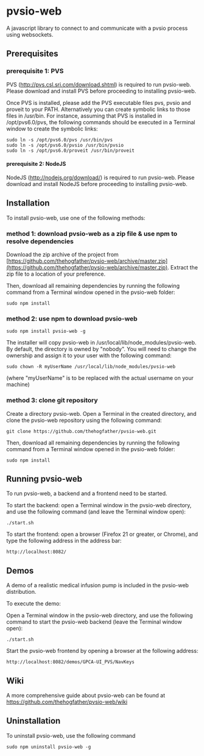pvsio-web
=========

A javascript library to connect to and communicate with a pvsio process using websockets.

Prerequisites
-------------
### prerequisite 1: PVS
PVS (http://pvs.csl.sri.com/download.shtml) is required to run pvsio-web. Please download and install PVS before proceeding to installing pvsio-web.

Once PVS is installed, please add the PVS executable files pvs, pvsio and proveit to your PATH. Alternatively you can create symbolic links to those files in /usr/bin. For instance, assuming that PVS is installed in /opt/pvs6.0/pvs, the following commands should be executed in a Terminal window to create the symbolic links:

    sudo ln -s /opt/pvs6.0/pvs /usr/bin/pvs
    sudo ln -s /opt/pvs6.0/pvsio /usr/bin/pvsio
    sudo ln -s /opt/pvs6.0/proveit /usr/bin/proveit

#### prerequisite 2: NodeJS
NodeJS (http://nodejs.org/download/) is required to run pvsio-web. Please download and install NodeJS before proceeding to installing pvsio-web.

Installation
------------
To install pvsio-web, use one of the following methods:

### method 1: download pvsio-web as a zip file & use npm to resolve dependencies
Download the zip archive of the project from [https://github.com/thehogfather/pvsio-web/archive/master.zip](https://github.com/thehogfather/pvsio-web/archive/master.zip). Extract the zip file to a location of your preference.

Then, download all remaining dependencies by running the following command from a Terminal window opened in the pvsio-web folder:

    sudo npm install


### method 2: use npm to download pvsio-web

    sudo npm install pvsio-web -g

The installer will copy pvsio-web in /usr/local/lib/node_modules/pvsio-web. By default, the directory is owned by "nobody". You will need to change the ownership and assign it to your user with the following command:

    sudo chown -R myUserName /usr/local/lib/node_modules/pvsio-web

(where "myUserName" is to be replaced with the actual username on your machine)

### method 3: clone git repository
Create a directory pvsio-web. Open a Terminal in the created directory, and clone the pvsio-web repository using the following command:

    git clone https://github.com/thehogfather/pvsio-web.git

Then, download all remaining dependencies by running the following command from a Terminal window opened in the pvsio-web folder:

    sudo npm install


Running pvsio-web
-----------------
To run pvsio-web, a backend and a frontend need to be started.

To start the backend: open a Terminal window in the pvsio-web directory, and use the following command (and leave the Terminal window open):

    ./start.sh

To start the frontend: open a browser (Firefox 21 or greater, or Chrome), and type the following address in the address bar:

    http://localhost:8082/


Demos
-----
A demo of a realistic medical infusion pump is included in the pvsio-web distribution.

To execute the demo:

Open a Terminal window in the pvsio-web directory, and use the following command to start the pvsio-web backend (leave the Terminal window open):

    ./start.sh

Start the pvsio-web frontend by opening a browser at the following address:

    http://localhost:8082/demos/GPCA-UI_PVS/NavKeys


Wiki
----
A more comprehensive guide about pvsio-web can be found at https://github.com/thehogfather/pvsio-web/wiki


Uninstallation
--------------
To uninstall pvsio-web, use the following command

    sudo npm uninstall pvsio-web -g
